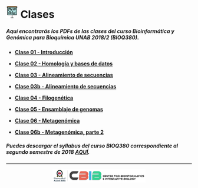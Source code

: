 # ![](https://github.com/BIOQ380/Taller/blob/master/images/presentation.png?raw=true) Clases

##### Aquí encontrarás los PDFs de las clases del curso Bioinformática y Genómica para Bioquímica UNAB 2018/2 (BIOQ380).

- **[Clase 01 - Introducción](https://github.com/BIOQ380/Clases/raw/master/clase01.pdf)**

- **[Clase 02 - Homología y bases de datos](https://github.com/BIOQ380/Clases/raw/master/clase02.pdf)**

- **[Clase 03 - Alineamiento de secuencias](https://github.com/BIOQ380/Clases/raw/master/clase03.pdf)**

- **[Clase 03b - Alineamiento de secuencias](https://github.com/BIOQ380/Clases/raw/master/clase03b.pdf)**

- **[Clase 04 - Filogenética](https://github.com/BIOQ380/Clases/raw/master/clase04.pdf)**

- **[Clase 05 - Ensamblaje de genomas](https://github.com/BIOQ380/Clases/raw/master/clase05.pdf)**

- **[Clase 06 - Metagenómica](https://github.com/BIOQ380/Clases/raw/master/clase06.pdf)**

- **[Clase 06b - Metagenómica, parte 2](https://github.com/BIOQ380/Clases/raw/master/Clase06b.pdf)**

##### Puedes descargar el syllabus del curso BIOQ380 correspondiente al segundo semestre de 2018 [AQUÍ](https://github.com/BIOQ380/Clases/raw/master/BIOQ380_Syllabus_2018-2.pdf).

---

<p align="center">
<img width="50%" src="https://github.com/BIOQ380/Taller/blob/master/images/unab_cbib_horizontal.png?raw=true">
</p>
